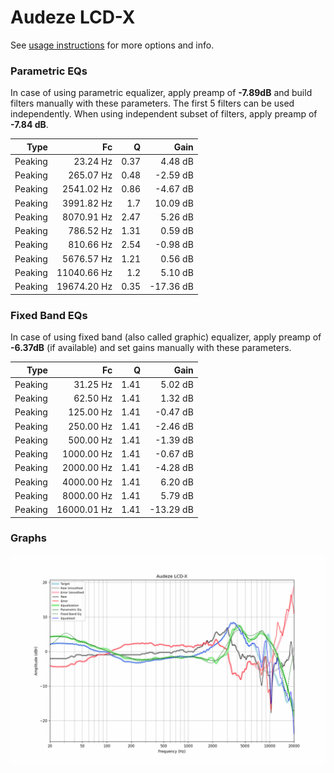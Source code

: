 # Audeze LCD-X
See [usage instructions](https://github.com/jaakkopasanen/AutoEq#usage) for more options and info.

### Parametric EQs
In case of using parametric equalizer, apply preamp of **-7.89dB** and build filters manually
with these parameters. The first 5 filters can be used independently.
When using independent subset of filters, apply preamp of **-7.84 dB**.

| Type    | Fc          |    Q | Gain      |
|--------:|------------:|-----:|----------:|
| Peaking | 23.24 Hz    | 0.37 | 4.48 dB   |
| Peaking | 265.07 Hz   | 0.48 | -2.59 dB  |
| Peaking | 2541.02 Hz  | 0.86 | -4.67 dB  |
| Peaking | 3991.82 Hz  | 1.7  | 10.09 dB  |
| Peaking | 8070.91 Hz  | 2.47 | 5.26 dB   |
| Peaking | 786.52 Hz   | 1.31 | 0.59 dB   |
| Peaking | 810.66 Hz   | 2.54 | -0.98 dB  |
| Peaking | 5676.57 Hz  | 1.21 | 0.56 dB   |
| Peaking | 11040.66 Hz | 1.2  | 5.10 dB   |
| Peaking | 19674.20 Hz | 0.35 | -17.36 dB |

### Fixed Band EQs
In case of using fixed band (also called graphic) equalizer, apply preamp of **-6.37dB**
(if available) and set gains manually with these parameters.

| Type    | Fc          |    Q | Gain      |
|--------:|------------:|-----:|----------:|
| Peaking | 31.25 Hz    | 1.41 | 5.02 dB   |
| Peaking | 62.50 Hz    | 1.41 | 1.32 dB   |
| Peaking | 125.00 Hz   | 1.41 | -0.47 dB  |
| Peaking | 250.00 Hz   | 1.41 | -2.46 dB  |
| Peaking | 500.00 Hz   | 1.41 | -1.39 dB  |
| Peaking | 1000.00 Hz  | 1.41 | -0.67 dB  |
| Peaking | 2000.00 Hz  | 1.41 | -4.28 dB  |
| Peaking | 4000.00 Hz  | 1.41 | 6.20 dB   |
| Peaking | 8000.00 Hz  | 1.41 | 5.79 dB   |
| Peaking | 16000.01 Hz | 1.41 | -13.29 dB |

### Graphs
![](./Audeze%20LCD-X.png)
